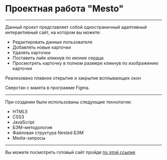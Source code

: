 # Проектная работа "Mesto"
______________________________________
Данный проект представляет собой одностраничный адаптивный интерактивный сайт, на котором вы можете: 
* Редактировать данные пользователя
* Добавлять новые карточки
* Удалять карточки
* Поставить лайк кликнув по иконке сердца
* Просмотреть карточку в полном размере кликнув по изображению карточки 

Реализовано плавное открытие и закрытие всплывающих окон 

Сверстан с макета в программе Figma.
______________________________________
При создании были использованы следующие технологии:
* HTML5
* CSS3
* JavaScript
* БЭМ-методология
* Файловая структура Nested БЭМ 
* Media-запросы
______________________________________
Вы можете посмотреть готовый сайт пройдя [по этой ссылке](https://griabrams.github.io/mesto/index.html)